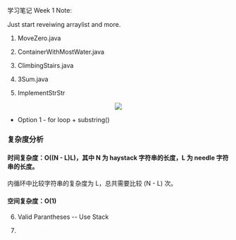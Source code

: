 学习笔记
Week 1 Note: 

Just start reveiwing arraylist and more. 

1. MoveZero.java
2. ContainerWithMostWater.java
3. ClimbingStairs.java
4. 3Sum.java

5. ImplementStrStr

<center>
<img src="https://pic.leetcode-cn.com/Figures/28/substrings.png">	
</center>

* Option 1 - for loop + substring()

### 复杂度分析

#### 时间复杂度：O((N - L)L)，其中 N 为 haystack 字符串的长度，L 为 needle 字符串的长度。
内循环中比较字符串的复杂度为 L，总共需要比较 (N - L) 次。
#### 空间复杂度：O(1)

6. Valid Parantheses
-- Use Stack

7. 
